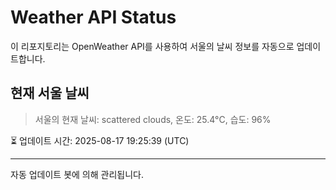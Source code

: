 
# Weather API Status

이 리포지토리는 OpenWeather API를 사용하여 서울의 날씨 정보를 자동으로 업데이트합니다.

## 현재 서울 날씨
> 서울의 현재 날씨: scattered clouds, 온도: 25.4°C, 습도: 96%

⏳ 업데이트 시간: 2025-08-17 19:25:39 (UTC)

---
자동 업데이트 봇에 의해 관리됩니다.

